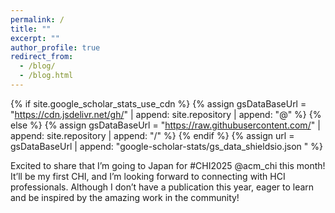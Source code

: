 ```yaml
---
permalink: /
title: ""
excerpt: ""
author_profile: true
redirect_from: 
  - /blog/
  - /blog.html
---
```


{% if site.google_scholar_stats_use_cdn %}
{% assign gsDataBaseUrl = "https://cdn.jsdelivr.net/gh/" | append: site.repository | append: "@" %}
{% else %}
{% assign gsDataBaseUrl = "https://raw.githubusercontent.com/" | append: site.repository | append: "/" %}
{% endif %}
{% assign url = gsDataBaseUrl | append: "google-scholar-stats/gs_data_shieldsio.json " %}

<span class='anchor' id='about-me'></span>

Excited to share that I’m going to Japan for #CHI2025 @acm_chi this month! It’ll be my first CHI, and I’m looking forward to connecting with HCI professionals. Although I don’t have a publication this year, eager to learn and be inspired by the amazing work in the community!
